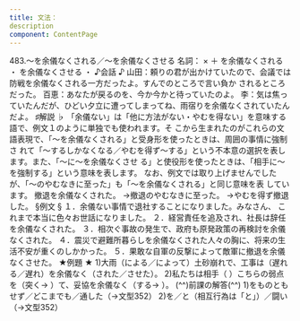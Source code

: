 ```yaml
---
title: 文法：
description
component: ContentPage
---
```



483.～を余儀なくされる／～を余儀なくさせる
名詞： × ＋ を余儀なくされる ・ を余儀なくさせる ・
♪会話 ♪
山田：頼りの君が出かけていたので、会議では防戦を余儀なくされる一方だったよ。すんでのところで言い負か されるところだった。
百恵：あなたが戻るのを、今か今かと待っていたのよ。
李：気は焦っていたんだが、ひどい夕立に遭ってしまってね、雨宿りを余儀なくされていたんだよ。
♯解説 ♭
「余儀ない」は「他に方法がない・やむを得ない」を意味する語で、例文１のように単独でも使われます。そ こから生まれたのがこれらの文語表現で、「～を余儀なくされる」と受身形を使ったときは、周囲の事情に強制さ れて「～するしかなくなる／やむを得ず～する」という不本意の選択を表します。また、「～に～を余儀なくさせ る」と使役形を使ったときは、「相手に～を強制する」という意味を表します。
なお、例文では取り上げませんでしたが、「～のやむなきに至った」も「～を余儀なくされる」と同じ意味を表 しています。
撤退を余儀なくされた。
→撤退のやむなきに至った。
→やむを得ず撤退した。
§例文 §
１．余儀ない事情で退社することになりました。みなさん、 これまで本当に色々お世話になりました。
２．経営責任を追及され、社長は辞任を余儀なくされた。
３．相次ぐ事故の発生で、政府も原発政策の再検討を余儀なくされた。
４．震災で避難所暮らしを余儀なくされた人々の胸に、将来の生活不安が重くのしかかった。
５．果敢な自軍の反撃によって敵軍に撤退を余儀なくさせた。
★例題 ★
1)大雨（による／によって）土砂崩れで、工事は（遅れる／遅れ）を余儀なく（された／させた）。
2)私たちは相手（ ）こちらの弱点を（突く→ ）て、妥協を余儀なく（する→ ）。
(^^)前課の解答(^^)
1)をものともせず／どこまでも／通した（→文型352）
2)を／と（相互行為は「と」）／闘い（→文型352）
